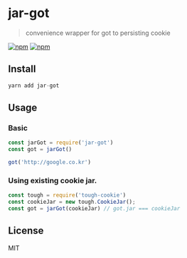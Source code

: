 # jar-got
> convenience wrapper for got to persisting cookie

[![npm](https://img.shields.io/npm/v/jar-got.svg?style=flat-square)](https://www.npmjs.com/package/jar-got)
[![npm](https://img.shields.io/npm/dt/jar-got.svg?style=flat-square)](https://www.npmjs.com/package/jar-got)

## Install
```js
yarn add jar-got
```

## Usage
### Basic
```js
const jarGot = require('jar-got')
const got = jarGot()

got('http://google.co.kr')
```

### Using existing cookie jar.
```js
const tough = require('tough-cookie')
const cookieJar = new tough.CookieJar();
const got = jarGot(cookieJar) // got.jar === cookieJar
```

## License
MIT